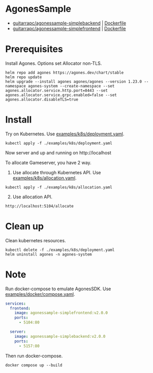 # AgonesSample

* [guitarrapc/agonessample-simplebackend](https://hub.docker.com/r/guitarrapc/agonessample-simplebackend) | [Dockerfile](https://github.com/guitarrapc/AgonesSample/blob/main/src/SimpleBackend/Dockerfile)
* [guitarrapc/agonessample-simplefrontend](https://hub.docker.com/r/guitarrapc/agonessample-simplefrontend) | [Dockerfile](https://github.com/guitarrapc/AgonesSample/blob/main/src/SimpleFrontEnd/Dockerfile)

# Prerequisites

Install Agones. Options set Allocator non-TLS.

```shell
helm repo add agones https://agones.dev/chart/stable
helm repo update
helm upgrade --install agones agones/agones --version 1.23.0 --namespace agones-system --create-namespace --set agones.allocator.service.http.port=8443 --set agones.allocator.service.grpc.enabled=false --set agones.allocator.disableTLS=true
```

# Install

Try on Kubernetes. Use [examples/k8s/deployment.yaml](https://github.com/guitarrapc/AgonesSample/blob/main/examples/k8s/deployment.yaml).

```shell
kubectl apply -f ./examples/k8s/deployment.yaml
```

Now server and up and running on http://localhost

To allocate Gameserver, you have 2 way.

1. Use allocate through Kubernetes API. Use [examples/k8s/allocation.yaml](https://github.com/guitarrapc/AgonesSample/blob/main/examples/k8s/allocation.yaml).

```shell
kubectl apply -f ./examples/k8s/allocation.yaml
```

2. Use allocation API.

```shell
http://localhost:5104/allocate
```

# Clean up

Clean kubernetes resources.

```shell
kubectl delete -f ./examples/k8s/deployment.yaml
helm uninstall agones -n agones-system
```

# Note

Run docker-compose to emulate AgonesSDK. Use [examples/docker/compose.yaml](https://github.com/guitarrapc/AgonesSample/blob/main/examples/docker/compose.yaml).

```yaml
services:
  frontend:
    image: agonessample-simplefrontend:v2.0.0
    ports:
      - 5104:80

  server:
    image: agonessample-simplebackend:v2.0.0
    ports:
      - 5157:80
```

Then run docker-compose.

```shell
docker compose up --build
```
